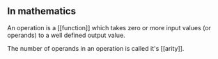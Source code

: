 ## In mathematics
An operation is a [[function]] which takes zero or more input values (or operands) to a well defined output value.

The number of operands in an operation is called it's [[arity]].